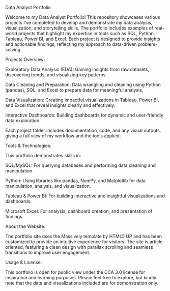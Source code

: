 Data Analyst Portfolio

Welcome to my Data Analyst Portfolio! This repository showcases various projects I’ve completed to develop and demonstrate my data analysis, visualization, and storytelling skills. The portfolio includes examples of real-world projects that highlight my expertise in tools such as SQL, Python, Tableau, Power BI, and Excel. Each project is designed to provide insights and actionable findings, reflecting my approach to data-driven problem-solving.

Projects Overview:

Exploratory Data Analysis (EDA): Gaining insights from raw datasets, discovering trends, and visualizing key patterns.

Data Cleaning and Preparation: Data wrangling and cleaning using Python (pandas), SQL, and Excel to prepare data for meaningful analysis.

Data Visualization: Creating impactful visualizations in Tableau, Power BI, and Excel that reveal insights clearly and effectively.

Interactive Dashboards: Building dashboards for dynamic and user-friendly data exploration.

Each project folder includes documentation, code, and any visual outputs, giving a full view of my workflow and the tools applied.

Tools & Technologies:

This portfolio demonstrates skills in:

SQL/MySQL: For querying databases and performing data cleaning and manipulation.

Python: Using libraries like pandas, NumPy, and Matplotlib for data manipulation, analysis, and visualization.

Tableau & Power BI: For building interactive and insightful visualizations and dashboards.

Microsoft Excel: For analysis, dashboard creation, and presentation of findings.

About the Website:

The portfolio site uses the Massively template by HTML5 UP and has been customized to provide an intuitive experience for visitors. The site is article-oriented, featuring a clean design with parallax scrolling and seamless transitions to improve user engagement.

Usage & License:

This portfolio is open for public view under the CCA 3.0 license for inspiration and learning purposes. Please feel free to explore, but kindly note that the data and visualizations included are for demonstration only.
